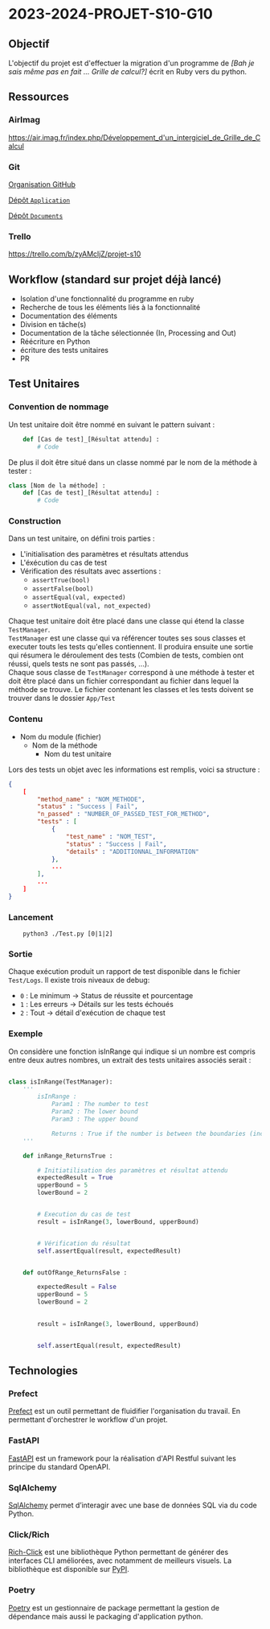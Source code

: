 # 2023-2024-PROJET-S10-G10

## Objectif

L'objectif du projet est d'effectuer la migration d'un programme de *[Bah je sais même pas en fait ... Grille de calcul?]* écrit en Ruby vers du python.

## Ressources

### AirImag

https://air.imag.fr/index.php/Développement_d'un_intergiciel_de_Grille_de_Calcul

### Git

[Organisation GitHub](https://github.com/2023-2024-PROJET-S10-G10)

[Dépôt `Application`](https://github.com/2023-2024-PROJET-S10-G10/app)

[Dépôt `Documents`](https://github.com/2023-2024-PROJET-S10-G10/docs)

### Trello

https://trello.com/b/zyAMcljZ/projet-s10

## Workflow (standard sur projet déjà lancé)

- Isolation d'une fonctionnalité du programme en ruby
- Recherche de tous les éléments liés à la fonctionnalité
- Documentation des éléments
- Division en tâche(s)
- Documentation de la tâche sélectionnée (In, Processing and Out)
- Réécriture en Python
- écriture des tests unitaires
- PR

## Test Unitaires

### Convention de nommage

Un test unitaire doit être nommé en suivant le pattern suivant :
```python
    def [Cas de test]_[Résultat attendu] :
        # Code
```

De plus il doit être situé dans un classe nommé par le nom de la méthode à tester : 
```python
class [Nom de la méthode] : 
    def [Cas de test]_[Résultat attendu] :
        # Code
```


### Construction

Dans un test unitaire, on défini trois parties : 
- L'initialisation des paramètres et résultats attendus
- L'éxécution du cas de test
- Vérification des résultats avec assertions :
  - `assertTrue(bool)`
  - `assertFalse(bool)`
  - `assertEqual(val, expected)`
  - `assertNotEqual(val, not_expected)`

Chaque test unitaire doit être placé dans une classe qui étend la classe `TestManager`. \
`TestManager` est une classe qui va référencer toutes ses sous classes et executer touts les tests qu'elles contiennent. Il produira ensuite une sortie qui résumera le déroulement des tests (Combien de tests, combien ont réussi, quels tests ne sont pas passés, ...). \
Chaque sous classe de `TestManager` correspond à une méthode à tester et doit être placé dans un fichier correspondant au fichier dans lequel la méthode se trouve.
Le fichier contenant les classes et les tests doivent se trouver dans le dossier `App/Test`

### Contenu

- Nom du module (fichier)
  - Nom de la méthode
    - Nom du test unitaire

Lors des tests un objet avec les informations est remplis, voici sa structure : 
```Json
{
    [
        "method_name" : "NOM_METHODE",
        "status" : "Success | Fail",
        "n_passed" : "NUMBER_OF_PASSED_TEST_FOR_METHOD",
        "tests" : [
            {
                "test_name" : "NOM_TEST",
                "status" : "Success | Fail",
                "details" : "ADDITIONNAL_INFORMATION"
            },
            ...
        ],
        ...
    ]
}
```

### Lancement

```
    python3 ./Test.py [0|1|2]
```

### Sortie

Chaque exécution produit un rapport de test disponible dans le fichier `Test/Logs`.
Il existe trois niveaux de debug:
- `0` : Le minimum -> Status de réussite et pourcentage 
- `1` : Les erreurs -> Détails sur les tests échoués
- `2` : Tout -> détail d'exécution de chaque test

### Exemple

On considère une fonction isInRange qui indique si un nombre est compris entre deux autres nombres, un extrait des tests unitaires associés serait :
```python

class isInRange(TestManager):
    '''
        isInRange : 
            Param1 : The number to test
            Param2 : The lower bound
            Param3 : The upper bound

            Returns : True if the number is between the boundaries (included), else False
    '''

    def inRange_ReturnsTrue :

        # Initiatilisation des paramètres et résultat attendu
        expectedResult = True
        upperBound = 5
        lowerBound = 2


        # Execution du cas de test
        result = isInRange(3, lowerBound, upperBound)


        # Vérification du résultat
        self.assertEqual(result, expectedResult)


    def outOfRange_ReturnsFalse :

        expectedResult = False
        upperBound = 5
        lowerBound = 2
        

        result = isInRange(3, lowerBound, upperBound)


        self.assertEqual(result, expectedResult)
```
## Technologies

### Prefect

[Prefect](https://www.prefect.io/) est un outil permettant de fluidifier l'organisation du travail. En permettant d'orchestrer le workflow d'un projet.

### FastAPI

[FastAPI](https://fastapi.tiangolo.com/) est un framework pour la réalisation d'API Restful suivant les principe du standard OpenAPI.

### SqlAlchemy

[SqlAlchemy](https://www.sqlalchemy.org/) permet d’interagir avec une base de données SQL via du code Python.

### Click/Rich

[Rich-Click](https://github.com/ewels/rich-click) est une bibliothèque Python permettant de générer des interfaces CLI améliorées, avec notamment de meilleurs visuels. La bibliothèque est disponible sur [PyPI](https://pypi.org/project/rich-click/).

### Poetry

[Poetry](https://python-poetry.org/) est un gestionnaire de package permettant la gestion de dépendance mais aussi le packaging d'application python.
